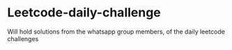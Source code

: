 # Leetcode-daily-challenge
Will hold solutions from the whatsapp group members, of the daily leetcode challenges
